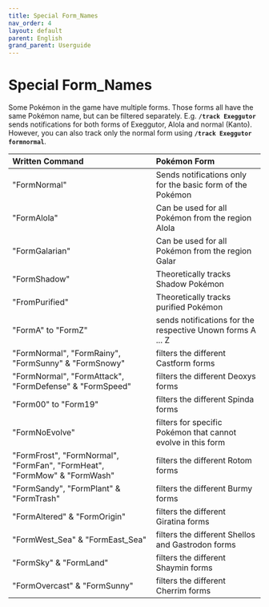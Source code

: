 ```yaml
---
title: Special Form_Names
nav_order: 4
layout: default
parent: English
grand_parent: Userguide
---
```


# Special Form_Names
Some Pokémon in the game have multiple forms. Those forms all have the same Pokémon name, but can be filtered separately. E.g. **`/track Exeggutor`** sends notifications for both forms of Exeggutor, Alola and normal (Kanto). However, you can also track only the normal form using **`/track Exeggutor formnormal`**.

| Written Command | Pokémon Form |   
| :-----------|:-------------|  
|"FormNormal"| Sends notifications only for the basic form of the Pokémon  |  
|"FormAlola"| Can be used for all Pokémon from the region Alola  |  
|"FormGalarian"| Can be used for all Pokémon from the region Galar  |  
|"FormShadow"| Theoretically tracks Shadow Pokémon  |  
|"FromPurified"| Theoretically tracks purified Pokémon  |  
|"FormA" to "FormZ"| sends notifications for the respective Unown forms A ... Z |  
|"FormNormal", "FormRainy", "FormSunny" & "FormSnowy" | filters the different Castform forms  |  
|"FormNormal", "FormAttack", "FormDefense" & "FormSpeed"| filters the different Deoxys forms   |  
|"Form00" to "Form19"| filters the different Spinda forms  |  
|"FormNoEvolve"| filters for specific Pokémon that cannot evolve in this form  |  
|"FormFrost", "FormNormal", "FormFan", "FormHeat", "FormMow" & "FormWash"| filters the different Rotom forms  |  
|"FormSandy", "FormPlant" & "FormTrash"| filters the different Burmy forms  |  
|"FormAltered" & "FormOrigin"| filters the different Giratina forms  |  
|"FormWest_Sea" & "FormEast_Sea"| filters the different Shellos and Gastrodon forms  |  
|"FormSky" & "FormLand"| filters the different Shaymin forms  |  
|"FormOvercast" & "FormSunny"| filters the different Cherrim forms  |  
